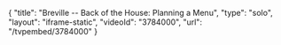 {
    "title": "Breville -- Back of the House: Planning a Menu",
    "type": "solo",
    "layout": "iframe-static",
    "videoId": "3784000",
    "url": "\/tvpembed\/3784000"
}